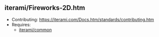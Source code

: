 iterami/Fireworks-2D.htm
------------------------

* Contributing: https://iterami.com/Docs.htm/standards/contributing.htm
* Requires:
  * [iterami/common](https://github.com/iterami/common)
